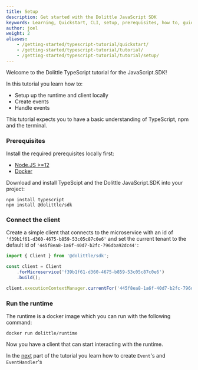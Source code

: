 ```yaml
---
title: Setup
description: Get started with the Dolittle JavaScript SDK
keywords: Learning, Quickstart, CLI, setup, prerequisites, how to, guide, walkthrough, typescript, javascript
author: joel
weight: 2
aliases:
    - /getting-started/typescript-tutorial/quickstart/
    - /getting-started/typescript-tutorial/tutorial/
    - /getting-started/typescript-tutorial/tutorial/setup/
---
```


Welcome to the Dolittle TypeScript tutorial for the JavaScript.SDK!

In this tutorial you learn how to:

* Setup up the runtime and client locally
* Create events
* Handle events

This tutorial expects you to have a basic understanding of TypeScript, npm and the terminal.

### Prerequisites
Install the required prerequisites locally first:

* [Node.JS >=12](https://nodejs.org/en/download/)
* [Docker](https://www.docker.com/products/docker-desktop)

Download and install TypeScipt and the Dolittle JavaScript.SDK into your project:
```
npm install typescript
npm install @dolittle/sdk
```

### Connect the client
Create a simple client that connects to the microservice with an id of `'f39b1f61-d360-4675-b859-53c05c87c0e6'` and set the current tenant to the default id of `'445f8ea8-1a6f-40d7-b2fc-796dba92dc44'`:
```typescript
import { Client } from '@dolittle/sdk';

const client = Client
    .forMicroservice('f39b1f61-d360-4675-b859-53c05c87c0e6')
    .build();

client.executionContextManager.currentFor('445f8ea8-1a6f-40d7-b2fc-796dba92dc44');
```

### Run the runtime
The runtime is a docker image which you can run with the following command:
```
docker run dolittle/runtime
```

Now you have a client that can start interacting with the runtime.

In the [next](./events) part of the tutorial you learn how to create `Event`'s and `EventHandler`'s
